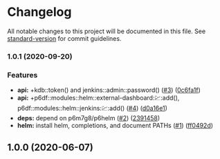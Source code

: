 # Changelog

All notable changes to this project will be documented in this file. See [standard-version](https://github.com/conventional-changelog/standard-version) for commit guidelines.

### 1.0.1 (2020-09-20)


### Features

* **api:** +kdb::token() and jenkins::admin::password() ([#3](https://github.com/p6m7g8/p6df-helm/issues/3)) ([0c6fa1f](https://github.com/p6m7g8/p6df-helm/commit/0c6fa1f74509a8c0d54288cdfdbfaad24a5f40e3))
* **api:** +p6df::modules::helm::external-dashboard::chart::add(), p6df::modules::helm::jenkins::chart::add() ([#4](https://github.com/p6m7g8/p6df-helm/issues/4)) ([d0a16e1](https://github.com/p6m7g8/p6df-helm/commit/d0a16e1e6eaa5d6f1d3d27fa7679fd0dbf9a370a))
* **deps:** depend on p6m7g8/p6helm ([#2](https://github.com/p6m7g8/p6df-helm/issues/2)) ([2391458](https://github.com/p6m7g8/p6df-helm/commit/23914588e91de155ef83c77dd657d134a0982de3))
* **helm:** install helm, completions, and document PATHs ([#1](https://github.com/p6m7g8/p6df-helm/issues/1)) ([ff0492d](https://github.com/p6m7g8/p6df-helm/commit/ff0492d42c963317be37a4b8fcda5d80cc655dec))

## 1.0.0 (2020-06-07)
